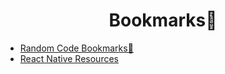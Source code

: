  <h1 align="center">
	Bookmarks🔖
</h1>

* [Random Code Bookmarks🔖](https://github.com/abhiramready/Code-LogBook/blob/master/Bookmarks/RandomCodeBookamrks.md)
* [React Native Resources](https://github.com/abhiramready/Code-LogBook/blob/master/Bookmarks/ReactNative.md)

